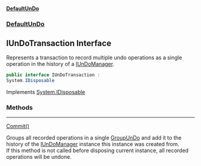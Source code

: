 #### [DefaultUnDo](DefaultUnDo.md 'DefaultUnDo')
### [DefaultUnDo](DefaultUnDo.md#DefaultUnDo 'DefaultUnDo')
## IUnDoTransaction Interface
Represents a transaction to record multiple undo operations as a single operation in the history of a [IUnDoManager](IUnDoManager.md 'DefaultUnDo.IUnDoManager').  
```csharp
public interface IUnDoTransaction :
System.IDisposable
```

Implements [System.IDisposable](https://docs.microsoft.com/en-us/dotnet/api/System.IDisposable 'System.IDisposable')  
### Methods

***
[Commit()](IUnDoTransaction_Commit().md 'DefaultUnDo.IUnDoTransaction.Commit()')

Groups all recorded operations in a single [GroupUnDo](GroupUnDo.md 'DefaultUnDo.GroupUnDo') and add it to the history of the [IUnDoManager](IUnDoManager.md 'DefaultUnDo.IUnDoManager') instance this instance was created from.  
If this method is not called before disposing current instance, all recorded operations will be undone.  
